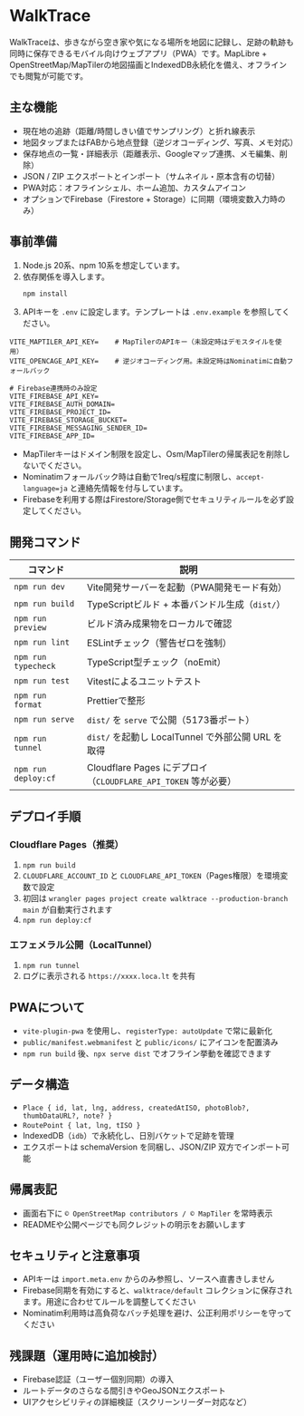 # WalkTrace

WalkTraceは、歩きながら空き家や気になる場所を地図に記録し、足跡の軌跡も同時に保存できるモバイル向けウェブアプリ（PWA）です。MapLibre + OpenStreetMap/MapTilerの地図描画とIndexedDB永続化を備え、オフラインでも閲覧が可能です。

## 主な機能
- 現在地の追跡（距離/時間しきい値でサンプリング）と折れ線表示
- 地図タップまたはFABから地点登録（逆ジオコーディング、写真、メモ対応）
- 保存地点の一覧・詳細表示（距離表示、Googleマップ連携、メモ編集、削除）
- JSON / ZIP エクスポートとインポート（サムネイル・原本含有の切替）
- PWA対応：オフラインシェル、ホーム追加、カスタムアイコン
- オプションでFirebase（Firestore + Storage）に同期（環境変数入力時のみ）

## 事前準備
1. Node.js 20系、npm 10系を想定しています。
2. 依存関係を導入します。
   ```bash
   npm install
   ```
3. APIキーを `.env` に設定します。テンプレートは `.env.example` を参照してください。

```env
VITE_MAPTILER_API_KEY=    # MapTilerのAPIキー（未設定時はデモスタイルを使用）
VITE_OPENCAGE_API_KEY=    # 逆ジオコーディング用。未設定時はNominatimに自動フォールバック

# Firebase連携時のみ設定
VITE_FIREBASE_API_KEY=
VITE_FIREBASE_AUTH_DOMAIN=
VITE_FIREBASE_PROJECT_ID=
VITE_FIREBASE_STORAGE_BUCKET=
VITE_FIREBASE_MESSAGING_SENDER_ID=
VITE_FIREBASE_APP_ID=
```

- MapTilerキーはドメイン制限を設定し、Osm/MapTilerの帰属表記を削除しないでください。
- Nominatimフォールバック時は自動で1req/s程度に制限し、`accept-language=ja` と連絡先情報を付与しています。
- Firebaseを利用する際はFirestore/Storage側でセキュリティルールを必ず設定してください。

## 開発コマンド
| コマンド | 説明 |
| --- | --- |
| `npm run dev` | Vite開発サーバーを起動（PWA開発モード有効） |
| `npm run build` | TypeScriptビルド + 本番バンドル生成（`dist/`） |
| `npm run preview` | ビルド済み成果物をローカルで確認 |
| `npm run lint` | ESLintチェック（警告ゼロを強制） |
| `npm run typecheck` | TypeScript型チェック（noEmit） |
| `npm run test` | Vitestによるユニットテスト |
| `npm run format` | Prettierで整形 |
| `npm run serve` | `dist/` を `serve` で公開（5173番ポート） |
| `npm run tunnel` | `dist/` を起動し LocalTunnel で外部公開 URL を取得 |
| `npm run deploy:cf` | Cloudflare Pages にデプロイ（`CLOUDFLARE_API_TOKEN` 等が必要） |

## デプロイ手順
### Cloudflare Pages（推奨）
1. `npm run build`
2. `CLOUDFLARE_ACCOUNT_ID` と `CLOUDFLARE_API_TOKEN`（Pages権限）を環境変数で設定
3. 初回は `wrangler pages project create walktrace --production-branch main` が自動実行されます
4. `npm run deploy:cf`

### エフェメラル公開（LocalTunnel）
1. `npm run tunnel`
2. ログに表示される `https://xxxx.loca.lt` を共有

## PWAについて
- `vite-plugin-pwa` を使用し、`registerType: autoUpdate` で常に最新化
- `public/manifest.webmanifest` と `public/icons/` にアイコンを配置済み
- `npm run build` 後、`npx serve dist` でオフライン挙動を確認できます

## データ構造
- `Place { id, lat, lng, address, createdAtISO, photoBlob?, thumbDataURL?, note? }`
- `RoutePoint { lat, lng, tISO }`
- IndexedDB（`idb`）で永続化し、日別バケットで足跡を管理
- エクスポートは schemaVersion を同梱し、JSON/ZIP 双方でインポート可能

## 帰属表記
- 画面右下に `© OpenStreetMap contributors / © MapTiler` を常時表示
- READMEや公開ページでも同クレジットの明示をお願いします

## セキュリティと注意事項
- APIキーは `import.meta.env` からのみ参照し、ソースへ直書きしません
- Firebase同期を有効にすると、`walktrace/default` コレクションに保存されます。用途に合わせてルールを調整してください
- Nominatim利用時は高負荷なバッチ処理を避け、公正利用ポリシーを守ってください

## 残課題（運用時に追加検討）
- Firebase認証（ユーザー個別同期）の導入
- ルートデータのさらなる間引きやGeoJSONエクスポート
- UIアクセシビリティの詳細検証（スクリーンリーダー対応など）
